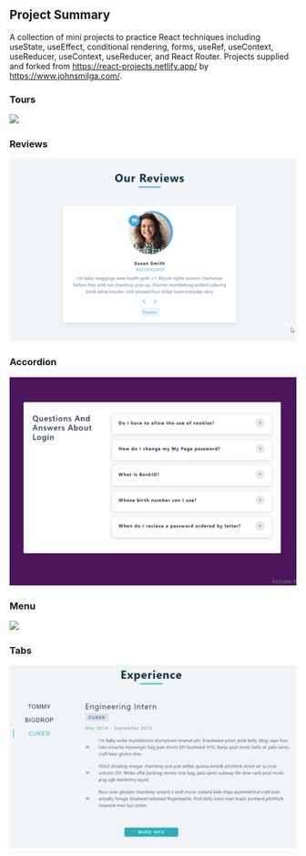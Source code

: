 ## Project Summary
A collection of mini projects to practice React techniques including useState, useEffect, conditional rendering, forms, useRef, useContext, useReducer, useContext, useReducer, and React Router. Projects supplied and forked from https://react-projects.netlify.app/ by https://www.johnsmilga.com/.

### Tours
![](https://github.com/NoahThomlison/react-mini-project/blob/main/gifs/MiniProject%20-%20Tours.gif?raw=true)

### Reviews
![](https://github.com/NoahThomlison/react-mini-project/blob/main/gifs/MiniProject%20-%20Reviews.gif?raw=true)

### Accordion
![](https://github.com/NoahThomlison/react-mini-project/blob/main/gifs/MiniProject%20-%20Accordion.gif?raw=true)

### Menu
![](https://github.com/NoahThomlison/react-mini-project/blob/main/gifs/MiniProject%20-%20Menu.gifraw=true)

### Tabs
![](https://github.com/NoahThomlison/react-mini-project/blob/main/gifs/MiniProject%20-%20Tab.gif?raw=true)
